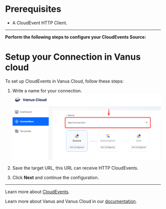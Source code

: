#  
# Prerequisites

- A CloudEvent HTTP Client.

---

**Perform the following steps to configure your CloudEvents Source:**

# Setup your Connection in Vanus cloud 

To set up CloudEvents in Vanus Cloud, follow these steps:

1. Write a name for your connection.
    ![](images/1.png)
2. Save the target URL, this URL can receive HTTP CloudEvents.

3. Click **Next** and continue the configuration.

---

Learn more about [CloudEvents](https://cloudevents.io).

Learn more about Vanus and Vanus Cloud in our [documentation](https://docs.vanus.ai).
